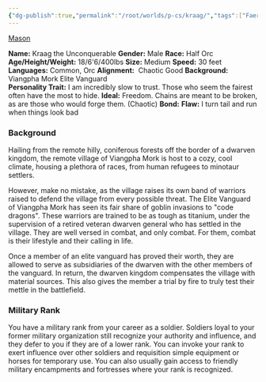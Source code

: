 ```yaml
---
{"dg-publish":true,"permalink":"/root/worlds/p-cs/kraag/","tags":["Faerun","Balky"]}
---
```


[Mason](Mason.md)

**Name:** Kraag the Unconquerable
**Gender:** Male
**Race:** Half Orc
**Age/Height/Weight:** 18/6'6/400lbs
**Size:** Medium
**Speed:** 30 feet
**Languages:** Common, Orc
**Alignment:**  Chaotic Good
**Background:** Viangpha Mork Elite Vanguard  
**Personality Trait:** I am incredibly slow to trust. Those who seem the fairest often have the most to hide.
**Ideal:** Freedom. Chains are meant to be broken, as are those who would forge them. (Chaotic)
**Bond:**
**Flaw:** I turn tail and run when things look bad

### Background
Hailing from the remote hilly, coniferous forests off the border of a dwarven kingdom, the remote village of Viangpha Mork is host to a cozy, cool climate, housing a plethora of races, from human refugees to minotaur settlers.  
  
However, make no mistake, as the village raises its own band of warriors raised to defend the village from every possible threat. The Elite Vanguard of Viangpha Mork has seen its fair share of goblin invasions to "code dragons". These warriors are trained to be as tough as titanium, under the supervision of a retired veteran dwarven general who has settled in the village. They are well versed in combat, and only combat. For them, combat is their lifestyle and their calling in life.  
  
Once a member of an elite vanguard has proved their worth, they are allowed to serve as subsidiaries of the dwarven with the other members of the vanguard. In return, the dwarven kingdom compensates the village with material sources. This also gives the member a trial by fire to truly test their mettle in the battlefield.

### **Military Rank**

You have a military rank from your career as a soldier. Soldiers loyal to your former military organization still recognize your authority and influence, and they defer to you if they are of a lower rank. You can invoke your rank to exert influence over other soldiers and requisition simple equipment or horses for temporary use. You can also usually gain access to friendly military encampments and fortresses where your rank is recognized.